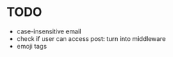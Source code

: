 # TODO

- case-insensitive email
- check if user can access post: turn into middleware
- emoji tags
